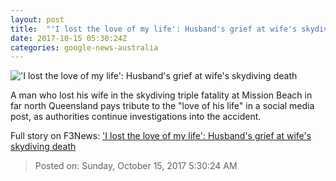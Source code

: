 ```yaml
---
layout: post
title:  "'I lost the love of my life': Husband's grief at wife's skydiving death"
date: 2017-10-15 05:30:24Z
categories: google-news-australia
---
```


!['I lost the love of my life': Husband's grief at wife's skydiving death](http://www.abc.net.au/news/image/9051924-1x1-700x700.jpg)

A man who lost his wife in the skydiving triple fatality at Mission Beach in far north Queensland pays tribute to the "love of his life" in a social media post, as authorities continue investigations into the accident.


Full story on F3News: ['I lost the love of my life': Husband's grief at wife's skydiving death](http://www.f3nws.com/n/ATbxyB)

> Posted on: Sunday, October 15, 2017 5:30:24 AM
